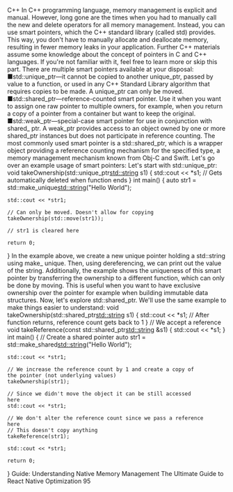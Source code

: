 C++
In C++ programming language, memory management is explicit and manual. However, long 
gone are the times when you had to manually call the new and delete operators for all memory 
management. Instead, you can use smart pointers, which the C++ standard library (called std) 
provides. This way, you don't have to manually allocate and deallocate memory, resulting in 
fewer memory leaks in your application.
Further C++ materials assume some knowledge about the concept of pointers in 
C and C++ languages. If you're not familiar with it, feel free to learn more or skip 
this part.
There are multiple smart pointers available at your disposal: 
 ■std::unique_ptr<T>—it cannot be copied to another unique_ptr, passed by value to 
a function, or used in any C++ Standard Library algorithm that requires copies to be 
made. A unique_ptr can only be moved.
 ■std::shared_ptr<T>—reference-counted smart pointer. Use it when you want to 
assign one raw pointer to multiple owners, for example, when you return a copy of a 
pointer from a container but want to keep the original.
 ■std::weak_ptr<T>—special-case smart pointer for use in conjunction with shared_
ptr. A weak_ptr provides access to an object owned by one or more shared_ptr 
instances but does not participate in reference counting.
The most commonly used smart pointer is a std::shared_ptr<T>, which is a wrapper object 
providing a reference counting mechanism for the specified type, a memory management 
mechanism known from Obj-C and Swift. Let's go over an example usage of smart pointers: 
Let's start with std::unique_ptr:
void takeOwnership(std::unique_ptr<std::string> s1) {
    std::cout << *s1;
    // Gets automatically deleted when function ends
}
int main() 
{
    auto str1 = std::make_unique<std::string>("Hello World");
    
    std::cout << *str1;
    
    // Can only be moved. Doesn't allow for copying
    takeOwnership(std::move(str1));
    
    // str1 is cleared here
    
    return 0;
}
In the example above, we create a new unique pointer holding a std::string  using  make_
unique. Then, using dereferencing, we can print out the value of the string. Additionally,  the 
example shows the uniqueness of this smart pointer by transferring the ownership to a different 
function, which can only be done by moving. This is useful when you want to have exclusive 
ownership over the pointer for example when building immutable data structures.
Now, let's explore std::shared_ptr. We'll use the same example to make things easier to 
understand:
void takeOwnership(std::shared_ptr<std::string> s1) {
    std::cout << *s1;
    // After function returns, reference count gets back to 1
}
// We accept a reference
void takeReference(const std::shared_ptr<std::string> &s1) {
  std::cout << *s1;
}
int main() 
{
      // Create a shared pointer
    auto str1 = std::make_shared<std::string>("Hello World");
    
    std::cout << *str1;
    
    // We increase the reference count by 1 and create a copy of 
    the pointer (not underlying values)
    takeOwnership(str1);
    
    // Since we didn't move the object it can be still accessed 
    here
    std::cout << *str1;
    
    // We don't alter the reference count since we pass a reference 
    here
    // This doesn't copy anything
    takeReference(str1);
    
    std::cout << *str1;
    
    return 0;
}
Guide: Understanding Native Memory Management
The Ultimate Guide to React Native Optimization
95